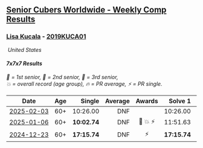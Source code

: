 <style>table {white-space: nowrap;}</style>
<link rel="stylesheet" type="text/css" href="/scw-comp/css/flags.css" />

## [Senior Cubers Worldwide - Weekly Comp Results](/scw-comp/results/)
### [Lisa Kucala](README.md) - [2019KUCA01](https://www.worldcubeassociation.org/persons/2019KUCA01?event=777)

<i class="flag flag-US" />&nbsp;United States

#### 7x7x7 Results

<span style="white-space: nowrap;">🥇 = 1st senior</span>, <span style="white-space: nowrap;">🥈 = 2nd senior</span>, <span style="white-space: nowrap;">🥉 = 3rd senior</span>, <span style="white-space: nowrap;">💥 = overall record (age group)</span>, <span style="white-space: nowrap;">🔥 = PR average</span>, <span style="white-space: nowrap;">⚡ = PR single</span>.

| Date | Age | Single | Average | Awards | Solve 1 | Solve 2 | Solve 3 | Video |
| :--: | :--: | --: | --: | :--: | --: | --: | --: | :-- |
| [2025-02-03](../../results/2025-02-03/777.md) | 60+ | 10:26.00 | DNF |  | 10:26.00 | DNS | DNS | [Desktop](https://www.facebook.com/events/1130545325035871/permalink/1139415974148806) / [Mobile](https://m.facebook.com/events/1130545325035871?view=permalink&id=1139415974148806) |
| [2025-01-06](../../results/2025-01-06/777.md) | 60+ | **10:02.74** | DNF | 🥉 💥 ⚡ | 11:51.63 | **10:02.74** | DNS | [Desktop](https://www.facebook.com/events/634250922593731/permalink/643649634987193) / [Mobile](https://m.facebook.com/events/634250922593731?view=permalink&id=643649634987193) |
| [2024-12-23](../../results/2024-12-23/777.md) | 60+ | **17:15.74** | DNF | ⚡ | **17:15.74** | DNS | DNS | [Desktop](https://www.facebook.com/events/611146718114819/permalink/613941507835340) / [Mobile](https://m.facebook.com/events/611146718114819?view=permalink&id=613941507835340) |


<!-- Global site tag (gtag.js) - Google Analytics -->
<script async src="https://www.googletagmanager.com/gtag/js?id=UA-86348435-3"></script>
<script>window.dataLayer = window.dataLayer || []; function gtag() {dataLayer.push(arguments);} gtag('js', new Date()); gtag('config', 'UA-86348435-3');</script>
